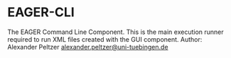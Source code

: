 # EAGER-CLI
The EAGER Command Line Component. This is the main execution runner required to run XML files created with the GUI component.
Author: Alexander Peltzer <alexander.peltzer@uni-tuebingen.de>
